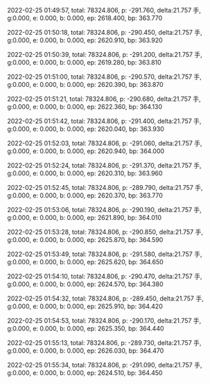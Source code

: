 2022-02-25 01:49:57, total: 78324.806, p: -291.760, delta:21.757 手, g:0.000, e: 0.000, b: 0.000, ep: 2618.400, bp: 363.770

2022-02-25 01:50:18, total: 78324.806, p: -290.450, delta:21.757 手, g:0.000, e: 0.000, b: 0.000, ep: 2620.910, bp: 363.920

2022-02-25 01:50:39, total: 78324.806, p: -291.200, delta:21.757 手, g:0.000, e: 0.000, b: 0.000, ep: 2619.280, bp: 363.810

2022-02-25 01:51:00, total: 78324.806, p: -290.570, delta:21.757 手, g:0.000, e: 0.000, b: 0.000, ep: 2620.390, bp: 363.870

2022-02-25 01:51:21, total: 78324.806, p: -290.680, delta:21.757 手, g:0.000, e: 0.000, b: 0.000, ep: 2622.360, bp: 364.130

2022-02-25 01:51:42, total: 78324.806, p: -291.400, delta:21.757 手, g:0.000, e: 0.000, b: 0.000, ep: 2620.040, bp: 363.930

2022-02-25 01:52:03, total: 78324.806, p: -291.060, delta:21.757 手, g:0.000, e: 0.000, b: 0.000, ep: 2620.940, bp: 364.000

2022-02-25 01:52:24, total: 78324.806, p: -291.370, delta:21.757 手, g:0.000, e: 0.000, b: 0.000, ep: 2620.310, bp: 363.960

2022-02-25 01:52:45, total: 78324.806, p: -289.790, delta:21.757 手, g:0.000, e: 0.000, b: 0.000, ep: 2620.370, bp: 363.770

2022-02-25 01:53:06, total: 78324.806, p: -290.190, delta:21.757 手, g:0.000, e: 0.000, b: 0.000, ep: 2621.890, bp: 364.010

2022-02-25 01:53:28, total: 78324.806, p: -290.850, delta:21.757 手, g:0.000, e: 0.000, b: 0.000, ep: 2625.870, bp: 364.590

2022-02-25 01:53:49, total: 78324.806, p: -291.580, delta:21.757 手, g:0.000, e: 0.000, b: 0.000, ep: 2625.620, bp: 364.650

2022-02-25 01:54:10, total: 78324.806, p: -290.470, delta:21.757 手, g:0.000, e: 0.000, b: 0.000, ep: 2624.570, bp: 364.380

2022-02-25 01:54:32, total: 78324.806, p: -289.450, delta:21.757 手, g:0.000, e: 0.000, b: 0.000, ep: 2625.910, bp: 364.420

2022-02-25 01:54:53, total: 78324.806, p: -290.170, delta:21.757 手, g:0.000, e: 0.000, b: 0.000, ep: 2625.350, bp: 364.440

2022-02-25 01:55:13, total: 78324.806, p: -289.730, delta:21.757 手, g:0.000, e: 0.000, b: 0.000, ep: 2626.030, bp: 364.470

2022-02-25 01:55:34, total: 78324.806, p: -291.090, delta:21.757 手, g:0.000, e: 0.000, b: 0.000, ep: 2624.510, bp: 364.450